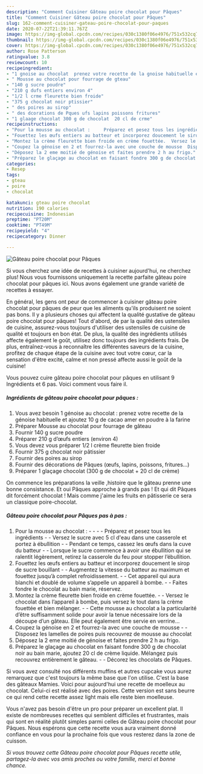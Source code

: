 ```yaml
---
description: "Comment Cuisiner Gâteau poire chocolat pour Pâques"
title: "Comment Cuisiner Gâteau poire chocolat pour Pâques"
slug: 162-comment-cuisiner-gateau-poire-chocolat-pour-paques
date: 2020-07-22T21:39:11.767Z
image: https://img-global.cpcdn.com/recipes/030c1380f06e4976/751x532cq70/gateau-poire-chocolat-pour-paques-photo-principale-de-la-recette.jpg
thumbnail: https://img-global.cpcdn.com/recipes/030c1380f06e4976/751x532cq70/gateau-poire-chocolat-pour-paques-photo-principale-de-la-recette.jpg
cover: https://img-global.cpcdn.com/recipes/030c1380f06e4976/751x532cq70/gateau-poire-chocolat-pour-paques-photo-principale-de-la-recette.jpg
author: Rose Patterson
ratingvalue: 3.8
reviewcount: 10
recipeingredient:
- "1 gnoise au chocolat  prenez votre recette de la gnoise habituelle et ajoutez 10 g de cacao amer en poudre  la farine"
- " Mousse au chocolat pour fourrage de gteau"
- "140 g sucre poudre"
- "210 g dufs entiers environ 4"
- "1/2 l crme fleurette bien froide"
- "375 g chocolat noir ptissier"
- " des poires au sirop"
- " des dcorations de Pques ufs lapins poissons fritures"
- "1 glaage chocolat 300 g de chocolat  20 cl de crme"
recipeinstructions:
- "Pour la mousse au chocolat :     Préparez et pesez tous les ingrédients  Versez le sucre avec 5 cl d&#39;eau dans une casserole et portez à ébullition  Pendant ce temps, cassez les œufs dans la cuve du batteur  Lorsque le sucre commence à avoir une ébullition qui se ralentit légèrement, retirez la casserole du feu pour stopper l’ébullition."
- "Fouettez les œufs entiers au batteur et incorporez doucement le sirop de sucre bouillant  Augmentez la vitesse du batteur au maximum et fouettez jusqu’à complet refroidissement.  Cet appareil qui aura blanchi et doublé de volume s’appelle un appareil à bombe.  Faites fondre le chocolat au bain marie, réservez."
- "Montez la crème fleurette bien froide en crème fouettée.  Versez le chocolat dans l’appareil à bombe, puis versez le tout dans la crème fouettée et bien mélanger.  Cette mousse au chocolat a la particularité d’être suffisamment solide pour avoir la tenue nécessaire lors de la découpe d’un gâteau. Elle peut également être servie en verrine…"
- "Coupez la génoise en 2 et fourrez-la avec une couche de mousse  Disposez les lamelles de poires puis recouvrez de mousse au chocolat"
- "Déposez la 2 eme moitié de génoise et faites prendre 2 h au frigo."
- "Préparez le glaçage au chocolat en faisant fondre 300 g de chocolat noir au bain marie, ajoutez 20 cl de crème liquide. Mélangez puis recouvrez entièrement le gâteau.  Décorez les chocolats de Pâques."
categories:
- Resep
tags:
- gteau
- poire
- chocolat

katakunci: gteau poire chocolat 
nutrition: 190 calories
recipecuisine: Indonesian
preptime: "PT20M"
cooktime: "PT49M"
recipeyield: "4"
recipecategory: Dinner

---
```



![Gâteau poire chocolat pour Pâques](https://img-global.cpcdn.com/recipes/030c1380f06e4976/751x532cq70/gateau-poire-chocolat-pour-paques-photo-principale-de-la-recette.jpg)

Si vous cherchez une idée de recettes à cuisiner aujourd'hui, ne cherchez plus! Nous vous fournissons uniquement la recette parfaite gâteau poire chocolat pour pâques ici. Nous avons également une grande variété de recettes à essayer.

En général, les gens ont peur de commencer à cuisiner gâteau poire chocolat pour pâques de peur que les aliments qu'ils produisent ne soient pas bons. Il y a plusieurs choses qui affectent la qualité gustative de gâteau poire chocolat pour pâques! Tout d'abord, de par la qualité des ustensiles de cuisine, assurez-vous toujours d'utiliser des ustensiles de cuisine de qualité et toujours en bon état. De plus, la qualité des ingrédients utilisés affecte également le goût, utilisez donc toujours des ingrédients frais. De plus, entraînez-vous à reconnaître les différentes saveurs de la cuisine, profitez de chaque étape de la cuisine avec tout votre cœur, car la sensation d'être excité, calme et non pressé affecte aussi le goût de la cuisine!

<!--inarticleads1-->

Vous pouvez cuire gâteau poire chocolat pour pâques en utilisant 9 Ingrédients et 6 pas. Voici comment vous faire il.

##### Ingrédients de gâteau poire chocolat pour pâques :

1. Vous avez besoin 1 génoise au chocolat : prenez votre recette de la génoise habituelle et ajoutez 10 g de cacao amer en poudre à la farine
1. Préparer  Mousse au chocolat pour fourrage de gâteau
1. Fournir 140 g sucre poudre
1. Préparer 210 g d’œufs entiers (environ 4)
1. Vous devez vous préparer 1/2 l crème fleurette bien froide
1. Fournir 375 g chocolat noir pâtissier
1. Fournir  des poires au sirop
1. Fournir  des décorations de Pâques (œufs, lapins, poissons, fritures...)
1. Préparer 1 glaçage chocolat (300 g de chocolat + 20 cl de crème)


On commence les préparations la veille ,histoire que le gâteau prenne une bonne consistance. Et oui Pâques approche à grands pas ! Et qui dit Pâques dit forcément chocolat ! Mais comme j&#39;aime les fruits en pâtisserie ce sera un classique poire-chocolat. 

<!--inarticleads2-->

##### Gâteau poire chocolat pour Pâques pas à pas :

1. Pour la mousse au chocolat : -  -   -  - Préparez et pesez tous les ingrédients -  - Versez le sucre avec 5 cl d&#39;eau dans une casserole et portez à ébullition -  - Pendant ce temps, cassez les œufs dans la cuve du batteur -  - Lorsque le sucre commence à avoir une ébullition qui se ralentit légèrement, retirez la casserole du feu pour stopper l’ébullition.
1. Fouettez les œufs entiers au batteur et incorporez doucement le sirop de sucre bouillant -  - Augmentez la vitesse du batteur au maximum et fouettez jusqu’à complet refroidissement. -  - Cet appareil qui aura blanchi et doublé de volume s’appelle un appareil à bombe. -  - Faites fondre le chocolat au bain marie, réservez.
1. Montez la crème fleurette bien froide en crème fouettée. -  - Versez le chocolat dans l’appareil à bombe, puis versez le tout dans la crème fouettée et bien mélanger. -  - Cette mousse au chocolat a la particularité d’être suffisamment solide pour avoir la tenue nécessaire lors de la découpe d’un gâteau. Elle peut également être servie en verrine…
1. Coupez la génoise en 2 et fourrez-la avec une couche de mousse -  - Disposez les lamelles de poires puis recouvrez de mousse au chocolat
1. Déposez la 2 eme moitié de génoise et faites prendre 2 h au frigo.
1. Préparez le glaçage au chocolat en faisant fondre 300 g de chocolat noir au bain marie, ajoutez 20 cl de crème liquide. Mélangez puis recouvrez entièrement le gâteau. -  - Décorez les chocolats de Pâques.


Si vous avez consulté nos différents muffins et autres cupcake vous aurez remarquez que c&#39;est toujours la même base que l&#39;on utilise. C&#39;est la base des gâteaux Mamies. Voici pour aujourd&#39;hui une recette de moelleux au chocolat. Celui-ci est réalisé avec des poires. Cette version est sans beurre ce qui rend cette recette assez light mais elle reste bien moelleuse. 

<!--inarticleads1-->

<p>
Vous n'avez pas besoin d'être un pro pour préparer un excellent plat. Il existe de nombreuses recettes qui semblent difficiles et frustrantes, mais qui sont en réalité plutôt simples parmi celles de Gâteau poire chocolat pour Pâques. Nous espérons que cette recette vous aura vraiment donné confiance en vous pour la prochaine fois que vous resterez dans la zone de cuisson.
</p>

<p>
<i>Si vous trouvez cette Gâteau poire chocolat pour Pâques recette utile, partagez-la avec vos amis proches ou votre famille, merci et bonne chance.</i>
</p>
